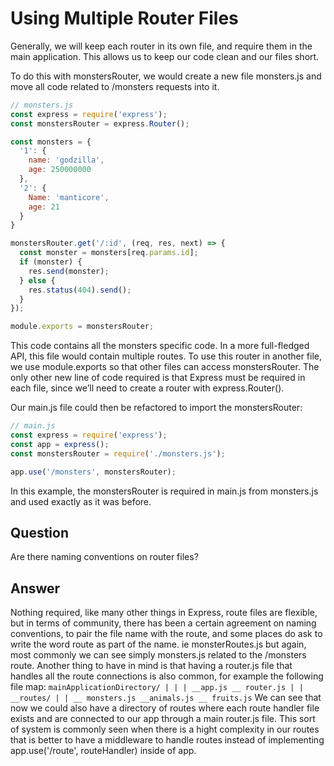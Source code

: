 # Using Multiple Router Files

Generally, we will keep each router in its own file, and require them in the main application. This allows us to keep our code clean and our files short.

To do this with monstersRouter, we would create a new file monsters.js and move all code related to /monsters requests into it.

```js
// monsters.js
const express = require('express');
const monstersRouter = express.Router();

const monsters = {
  '1': {
    name: 'godzilla',
    age: 250000000
  },
  '2': {
    Name: 'manticore',
    age: 21
  }
}

monstersRouter.get('/:id', (req, res, next) => {
  const monster = monsters[req.params.id];
  if (monster) {
    res.send(monster);
  } else {
    res.status(404).send();
  }
});

module.exports = monstersRouter;
```

This code contains all the monsters specific code. In a more full-fledged API, this file would contain multiple routes. To use this router in another file, we use module.exports so that other files can access monstersRouter. The only other new line of code required is that Express must be required in each file, since we’ll need to create a router with express.Router().

Our main.js file could then be refactored to import the monstersRouter:

```js
// main.js
const express = require('express');
const app = express();
const monstersRouter = require('./monsters.js');

app.use('/monsters', monstersRouter);
```

In this example, the monstersRouter is required in main.js from monsters.js and used exactly as it was before.

## Question

Are there naming conventions on router files?

## Answer

Nothing required, like many other things in Express, route files are flexible, but in terms of community, there has been a certain agreement on naming conventions, to pair the file name with the route, and some places do ask to write the word route as part of the name. ie monsterRoutes.js but again, most commonly we can see simply monsters.js related to the /monsters route. Another thing to have in mind is that having a router.js file that handles all the route connections is also common, for example the following file map:
`
mainApplicationDirectory/
|
|
|
__app.js
__ router.js
|
|
__routes/
        |
        |
         __ monsters.js
         __animals.js
         __ fruits.js
 `
We can see that now we could also have a directory of routes where each route handler file exists and are connected to our app through a main router.js file. This sort of system is commonly seen when there is a hight complexity in our routes that is better to have a middleware to handle routes instead of implementing app.use('/route', routeHandler) inside of app.
